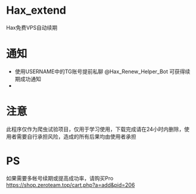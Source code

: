 # Hax_extend
Hax免费VPS自动续期

# 通知
- 使用USERNAME中的TG账号提前私聊 @Hax_Renew_Helper_Bot 可获得续期成功通知
- 
# 注意
此程序仅作为爬虫试验项目，仅用于学习使用，下载完成请在24小时内删除，使用者需要自行承担风险，造成的所有后果均由使用者承担

# PS
如果需要多帐号续期或提高成功率，请购买Pro
https://shop.zeroteam.top/cart.php?a=add&pid=206

